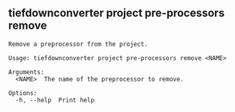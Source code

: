 ## tiefdownconverter project pre-processors remove

```
Remove a preprocessor from the project.

Usage: tiefdownconverter project pre-processors remove <NAME>

Arguments:
  <NAME>  The name of the preprocessor to remove.

Options:
  -h, --help  Print help
```

